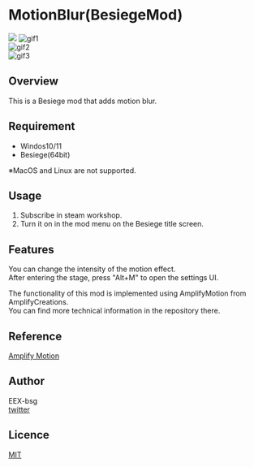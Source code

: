 # MotionBlur(BesiegeMod)
[![](https://img.youtube.com/vi/N4PFM17Kf94/0.jpg)](https://www.youtube.com/watch?v=N4PFM17Kf94) 
![gif1](https://i.gyazo.com/e890d7f03758043283d5ffe6df9b245e.gif)  
![gif2](https://i.gyazo.com/e399d56ea02a287136c6116886f984c2.gif)  
![gif3](https://i.gyazo.com/4bc754734e576c42d34bc6c25d3a37f3.gif)  

## Overview
This is a Besiege mod that adds motion blur.

## Requirement
- Windos10/11  
- Besiege(64bit)  
  
※MacOS and Linux are not supported.
## Usage
1. Subscribe in steam workshop.
2. Turn it on in the mod menu on the Besiege title screen.
## Features
You can change the intensity of the motion effect.  
After entering the stage, press "Alt+M" to open the settings UI.


The functionality of this mod is implemented using AmplifyMotion from AmplifyCreations.  
You can find more technical information in the repository there.
## Reference
[Amplify Motion](https://github.com/AmplifyCreations/AmplifyMotion)

## Author
EEX-bsg  
[twitter](https://twitter.com/EEX_bsg)

## Licence

[MIT](https://github.com/EEX-bsg/MotionBlur-BesiegeMod/blob/main/LICENCE)